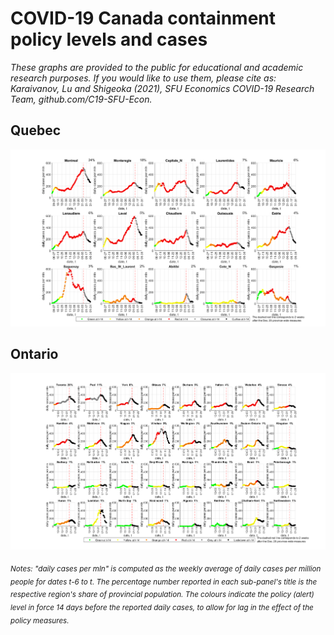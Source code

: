 # COVID-19 Canada containment policy levels and cases
*These graphs are provided to the public for educational and academic research purposes. If you would like to use them, please cite as: Karaivanov, Lu and Shigeoka (2021), SFU Economics COVID-19 Research Team, github.com/C19-SFU-Econ.*

## Quebec
![Quebec](QC_1b.png?view=raw)
## Ontario
![Ontario](ON_1b.png?view=raw)
<!--
Quebec (contemporaneous)
![Quebec](QC_1.png?view=raw)
Ontario (contemporaneous)
![Ontario](ON_1.png?view=raw)
-->
<sub>*Notes: "daily cases per mln" is computed as the weekly average of daily cases per million people for dates t-6 to t. The percentage number reported in each sub-panel's
title is the respective region's share of provincial population. The colours indicate the policy (alert) level in force 14 days before the reported daily cases, to allow for lag in the effect of the policy measures.*</sub>
